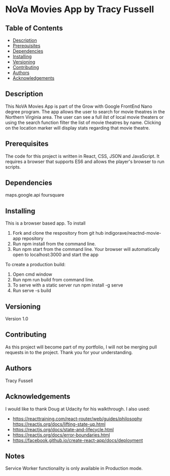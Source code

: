 # NoVa Movies App by Tracy Fussell

## Table of Contents

* [Description](#description)
* [Prerequisites](#prerequisites)
* [Dependencies](#dependencies)
* [Installing](#installing)
* [Versioning](#versioning)
* [Contributing](#contributing)
* [Authors](#authors)
* [Acknowledgements](#acknowledgements)

## Description
This NoVA Movies App is part of the Grow with Google FrontEnd Nano degree program.  The app allows the user to search for movie theatres in the Northern Virginia area.  The user can see a full ilst of local movie theaters or using the search function filter the list of movie theatres by name.  Clicking on the location marker will display stats regarding that movie theatre.

## Prerequisites
The code for this project is written in React, CSS, JSON and JavaScript.  It requires a browser that supports ES6 and allows the player's browser to run scripts.


## Dependencies
maps.google.api
foursquare

## Installing
This is a browser based app.  To install
1. Fork and clone the respository from git hub indigorave/reactnd-movie-app repository
2. Run npm install from the command line.
3. Run npm start from the command line.
Your browser will automatically open to localhost:3000 and start the app  

To create a production build:
1. Open cmd window
2. Run npm run build from command line.
3. To serve with a static server run npm install -g  serve
4. Run serve -s build

## Versioning
Version 1.0

## Contributing
As this project will become part of my portfolio, I will not be merging pull requests in to the project. Thank you for your understanding.

## Authors
Tracy Fussell

## Acknowledgements
I would like to thank Doug at Udacity for his walkthrough.  I also used:
* https://reacttraining.com/react-router/web/guides/philosophy https://reactjs.org/docs/lifting-state-up.html
* https://reactjs.org/docs/state-and-lifecycle.html
* https://reactjs.org/docs/error-boundaries.html
* https://facebook.github.io/create-react-app/docs/deployment

## Notes
Service Worker functionality is only available in Production mode.  

